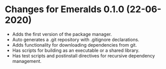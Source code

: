 # Changes for Emeralds 0.1.0 (22-06-2020)

* Adds the first version of the package manager.
* Auto generates a .git repository with .gitignore declarations.
* Adds functionality for downloading dependencies from git.
* Has scripts for building as an executable or a shared library.
* Has test scripts and postinstall directives for recursive dependency management.
